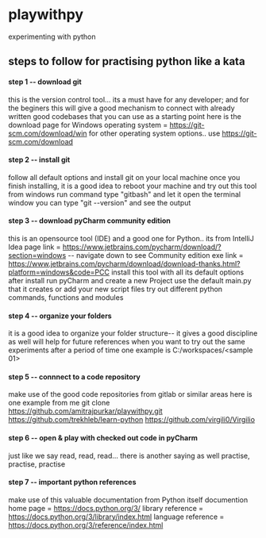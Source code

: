 # playwithpy
experimenting with python

## steps to follow for practising python like a kata

#### step 1 -- download git 
 
 this is the version control tool... 
 its a must have for any developer; 
 and for the beginers this will give a good mechanism to connect with already written good codebases that you can use as a starting point
 here is the download page for Windows operating system = https://git-scm.com/download/win
 for other operating system options.. use https://git-scm.com/download

#### step 2 -- install git
 
 follow all default options and install git on your local machine
 once you finish installing, it is a good idea to reboot your machine and try out this tool
 from windows run command type "gitbash" and let it open the terminal window
 you can type "git --version" and see the output

#### step 3 -- download pyCharm community edition
 
 this is an opensource tool (IDE) and a good one for Python.. its from IntelliJ Idea
 page link = https://www.jetbrains.com/pycharm/download/?section=windows -- navigate down to see Community edition
 exe link = https://www.jetbrains.com/pycharm/download/download-thanks.html?platform=windows&code=PCC
 install this tool with all its default options
 after install run pyCharm and create a new Project
 use the default main.py that it creates or add your new script files
 try out different python commands, functions and modules

#### step 4 -- organize your folders
 
 it is a good idea to organize your folder structure-- it gives a good discipline as well will help for future references when you want to try out the same experiments after a period of time
 one example is C:/workspaces/<sample 01>


#### step 5 -- connnect to a code repository
 
 make use of the good code repositories from gitlab or similar areas
 here is one example from me
 git clone https://github.com/amitrajpurkar/playwithpy.git
 https://github.com/trekhleb/learn-python
 https://github.com/virgili0/Virgilio


#### step 6 -- open & play with checked out code in pyCharm
 
 just like we say read, read, read...
 there is another saying as well practise, practise, practise


#### step 7 -- important python references
 
 make use of this valuable documentation from Python itself
 documention home page = https://docs.python.org/3/
 library reference = https://docs.python.org/3/library/index.html
 language reference = https://docs.python.org/3/reference/index.html
